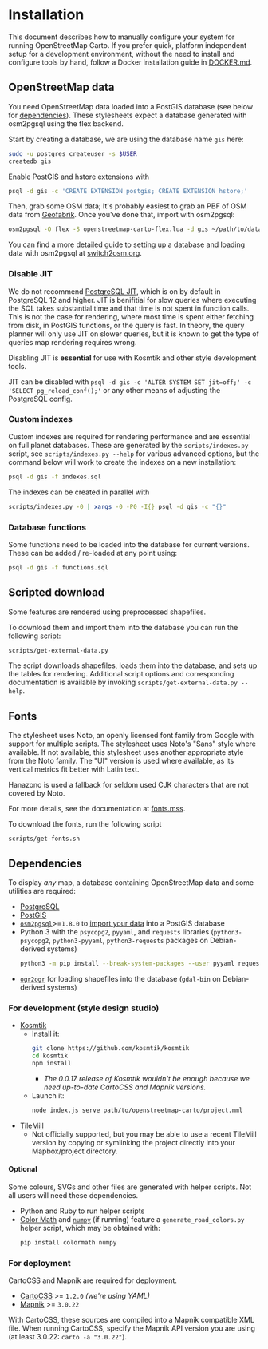 # Installation

This document describes how to manually configure your system for running OpenStreetMap Carto. If you prefer quick, platform independent setup for a development environment, without the need to install and configure tools by hand, follow a Docker installation guide in [DOCKER.md](DOCKER.md).

## OpenStreetMap data
You need OpenStreetMap data loaded into a PostGIS database (see below for [dependencies](#dependencies)). These stylesheets expect a database generated with osm2pgsql using the flex backend.

Start by creating a database, we are using the database name `gis` here:

```sh
sudo -u postgres createuser -s $USER
createdb gis
```

Enable PostGIS and hstore extensions with

```sh
psql -d gis -c 'CREATE EXTENSION postgis; CREATE EXTENSION hstore;'
```

Then, grab some OSM data; It's probably easiest to grab an PBF of OSM data from [Geofabrik](https://download.geofabrik.de/). Once you've done that, import with osm2pgsql:

```sh
osm2pgsql -O flex -S openstreetmap-carto-flex.lua -d gis ~/path/to/data.osm.pbf
```

You can find a more detailed guide to setting up a database and loading data with osm2pgsql at [switch2osm.org](https://switch2osm.org/serving-tiles/manually-building-a-tile-server-16-04-2-lts/).

### Disable JIT

We do not recommend [PostgreSQL JIT](https://www.postgresql.org/docs/current/jit-reason.html), which is on by default in PostgreSQL 12 and higher. JIT is benifitial for slow queries where executing the SQL takes substantial time and that time is not spent in function calls. This is not the case for rendering, where most time is spent either fetching from disk, in PostGIS functions, or the query is fast. In theory, the query planner will only use JIT on slower queries, but it is known to get the type of queries map rendering requires wrong.

Disabling JIT is **essential** for use with Kosmtik and other style development tools.

JIT can be disabled with `psql -d gis -c 'ALTER SYSTEM SET jit=off;' -c 'SELECT pg_reload_conf();'` or any other means of adjusting the PostgreSQL config.

### Custom indexes
Custom indexes are required for rendering performance and are essential on full planet databases. These are generated by the `scripts/indexes.py` script, see `scripts/indexes.py --help` for various advanced options, but the command below will work to create the indexes on a new installation:

```sh
psql -d gis -f indexes.sql
```

The indexes can be created in parallel with

```sh
scripts/indexes.py -0 | xargs -0 -P0 -I{} psql -d gis -c "{}"
```

### Database functions
Some functions need to be loaded into the database for current versions. These can be added / re-loaded at any point using:

```sh
psql -d gis -f functions.sql
```

## Scripted download
Some features are rendered using preprocessed shapefiles.

To download them and import them into the database you can run the following script:

```sh
scripts/get-external-data.py
```

The script downloads shapefiles, loads them into the database, and sets up the tables for rendering. Additional script options and corresponding documentation is available by invoking `scripts/get-external-data.py --help`.

## Fonts
The stylesheet uses Noto, an openly licensed font family from Google with support for multiple scripts. The stylesheet uses Noto's "Sans" style where available. If not available, this stylesheet uses another appropriate style from the Noto family. The "UI" version is used where available, as its vertical metrics fit better with Latin text.

Hanazono is used a fallback for seldom used CJK characters that are not covered by Noto.

For more details, see the documentation at [fonts.mss](style/fonts.mss).

To download the fonts, run the following script

```
scripts/get-fonts.sh
```

## Dependencies

To display *any* map, a database containing OpenStreetMap data and some utilities are required:
* [PostgreSQL](https://www.postgresql.org/)
* [PostGIS](https://postgis.net/)
* [`osm2pgsql`](https://github.com/openstreetmap/osm2pgsql#installing)>=`1.8.0` to [import your data](https://switch2osm.org/serving-tiles/updating-as-people-edit-osm2pgsql-replication/) into a PostGIS database
* Python 3 with the `psycopg2`, `pyyaml`, and `requests` libraries (`python3-psycopg2`, `python3-pyyaml`, `python3-requests` packages on Debian-derived systems)
  ```bash
  python3 -m pip install --break-system-packages --user pyyaml requests psycopg2
  ```
* [`ogr2ogr`](https://www.npmjs.com/package/ogr2ogr) for loading shapefiles into the database (`gdal-bin` on Debian-derived systems)

### For development (style design studio)

* [Kosmtik](https://github.com/kosmtik/kosmtik)
  * Install it:
      ```bash
      git clone https://github.com/kosmtik/kosmtik
      cd kosmtik
      npm install
      ```
    * _The 0.0.17 release of Kosmtik wouldn't be enough because we need up-to-date CartoCSS and Mapnik versions._
  * Launch it:
      ```bash
      node index.js serve path/to/openstreetmap-carto/project.mml
      ```
* [TileMill](https://tilemill-project.github.io/tilemill/)
  * Not officially supported, but you may be able to use a recent TileMill version by copying or symlinking the project directly into your Mapbox/project directory.

#### Optional

Some colours, SVGs and other files are generated with helper scripts. Not all users will need these dependencies.

* Python and Ruby to run helper scripts
* [Color Math](https://github.com/gtaylor/python-colormath) and [`numpy`](https://numpy.org/) (if running) feature a `generate_road_colors.py` helper script, which may be obtained with:
    ```bash
    pip install colormath numpy
    ```

### For deployment

CartoCSS and Mapnik are required for deployment.

* [CartoCSS](https://github.com/mapbox/carto) >= `1.2.0` *(we're using YAML)*
* [Mapnik](https://github.com/mapnik/mapnik/wiki/Mapnik-Installation) >= `3.0.22`

With CartoCSS, these sources are compiled into a Mapnik compatible XML file. When running CartoCSS, specify the Mapnik API version you are using (at least 3.0.22: `carto -a "3.0.22"`).
